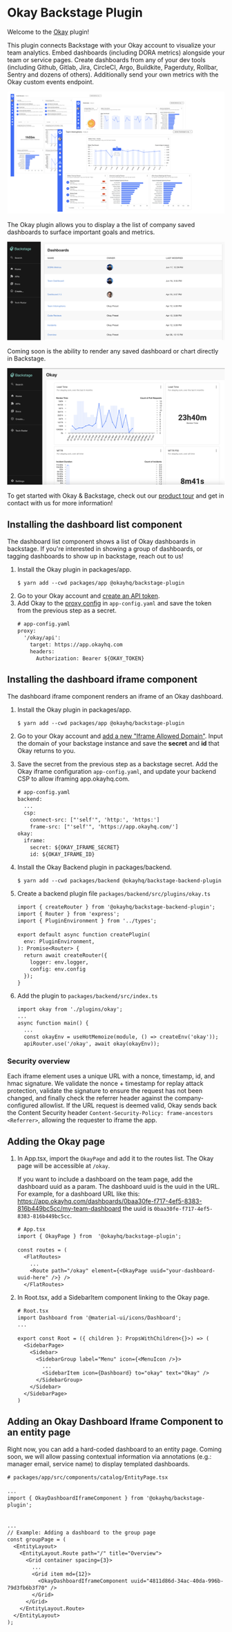 # Okay Backstage Plugin

Welcome to the [Okay](https://www.okayhq.com/) plugin!

This plugin connects Backstage with your Okay account to visualize your team analytics. Embed dashboards (including DORA metrics) alongside your team or service pages.
Create dashboards from any of your dev tools (including Github, Gitlab, Jira, CircleCI, Argo, Buildkite, Pagerduty, Rollbar, Sentry and dozens of others).
Additionally send your own metrics with the Okay custom events endpoint.

![okay_app](./docs/okay_app.png?raw=true)

The Okay plugin allows you to display a the list of company saved dashboards to surface important goals and metrics.

![dashboard_list](./docs/dashboard_list.png?raw=true)

Coming soon is the ability to render any saved dashboard or chart directly in Backstage.

![dashboard_list](./docs/dashboard_iframe.png?raw=true)

To get started with Okay & Backstage, check out our [product tour](https://www.okayhq.com/tour) and get in contact with us for more information!

## Installing the dashboard list component

The dashboard list component shows a list of Okay dashboards in backstage. If you're interested in showing a group of dashboards, or tagging dashboards to show up in backstage, reach out to us!

1.  Install the Okay plugin in packages/app.
    ```
    $ yarn add --cwd packages/app @okayhq/backstage-plugin
    ```
2.  Go to your Okay account and [create an API token](https://app.okayhq.com/settings/edit/company).
3.  Add Okay to the [proxy config](https://backstage.io/docs/plugins/proxying) in `app-config.yaml` and save the token from the previous step as a secret.
    ```
    # app-config.yaml
    proxy:
      '/okay/api':
        target: https://app.okayhq.com
        headers:
          Authorization: Bearer ${OKAY_TOKEN}
    ```

## Installing the dashboard iframe component

The dashboard iframe component renders an iframe of an Okay dashboard.

1. Install the Okay plugin in packages/app.
   ```
   $ yarn add --cwd packages/app @okayhq/backstage-plugin
   ```
1. Go to your Okay account and [add a new "Iframe Allowed Domain"](https://app.okayhq.com/settings/edit/company). Input the domain of your backstage instance and save the **secret** and **id** that Okay returns to you.
1. Save the secret from the previous step as a backstage secret. Add the Okay iframe configuration `app-config.yaml`, and update your backend CSP to allow iframing app.okayhq.com.

   ```
   # app-config.yaml
   backend:
     ...
     csp:
       connect-src: ["'self'", 'http:', 'https:']
       frame-src: ["'self'", 'https://app.okayhq.com/']
   okay:
     iframe:
       secret: ${OKAY_IFRAME_SECRET}
       id: ${OKAY_IFRAME_ID}
   ```

1. Install the Okay Backend plugin in packages/backend.

   ```
   $ yarn add --cwd packages/backend @okayhq/backstage-backend-plugin
   ```

1. Create a backend plugin file `packages/backend/src/plugins/okay.ts`

   ```
   import { createRouter } from '@okayhq/backstage-backend-plugin';
   import { Router } from 'express';
   import { PluginEnvironment } from '../types';

   export default async function createPlugin(
     env: PluginEnvironment,
   ): Promise<Router> {
     return await createRouter({
       logger: env.logger,
       config: env.config
     });
   }
   ```

1. Add the plugin to `packages/backend/src/index.ts`
   ```
   import okay from './plugins/okay';
   ...
   async function main() {
     ...
     const okayEnv = useHotMemoize(module, () => createEnv('okay'));
     apiRouter.use('/okay', await okay(okayEnv));
   ```

### Security overview

Each iframe element uses a unique URL with a nonce, timestamp, id, and hmac signature. We validate the nonce + timestamp for replay attack protection, validate the signature to ensure the request has not been changed, and finally check the referrer header against the company-configured allowlist. If the URL request is deemed valid, Okay sends back the Content Security header `Content-Security-Policy: frame-ancestors <Referrer>`, allowing the requester to iframe the app.

## Adding the Okay page

1. In App.tsx, import the `OkayPage` and add it to the routes list. The Okay page will be accessible at `/okay`.

   If you want to include a dashboard on the team page, add the dashboard uuid as a param. The dashboard uuid is the uuid in the URL. For example, for a dashboard URL like this:
   https://app.okayhq.com/dashboards/0baa30fe-f717-4ef5-8383-816b449bc5cc/my-team-dashboard the uuid is `0baa30fe-f717-4ef5-8383-816b449bc5cc`.

   ```
   # App.tsx
   import { OkayPage } from  '@okayhq/backstage-plugin';

   const routes = (
     <FlatRoutes>
       ...
       <Route path="/okay" element={<OkayPage uuid="your-dashboard-uuid-here" />} />
     </FlatRoutes>
   ```

2. In Root.tsx, add a SidebarItem component linking to the Okay page.
   ```
   # Root.tsx
   import Dashboard from '@material-ui/icons/Dashboard';
   ...

   export const Root = ({ children }: PropsWithChildren<{}>) => (
     <SidebarPage>
       <Sidebar>
         <SidebarGroup label="Menu" icon={<MenuIcon />}>
           ...
           <SidebarItem icon={Dashboard} to="okay" text="Okay" />
         </SidebarGroup>
       </Sidebar>
     </SidebarPage>
   )
   ```

## Adding an Okay Dashboard Iframe Component to an entity page

Right now, you can add a hard-coded dashboard to an entity page. Coming soon, we will allow passing contextual information via annotations (e.g.: manager email, service name) to display templated dashboards.

```
# packages/app/src/components/catalog/EntityPage.tsx

...
import { OkayDashboardIframeComponent } from '@okayhq/backstage-plugin';


...
// Example: Adding a dashboard to the group page
const groupPage = (
  <EntityLayout>
    <EntityLayout.Route path="/" title="Overview">
      <Grid container spacing={3}>
        ...
        <Grid item md={12}>
          <OkayDashboardIframeComponent uuid="4811d86d-34ac-40da-996b-79d3fb6b3f70" />
        </Grid>
      </Grid>
    </EntityLayout.Route>
  </EntityLayout>
);
```
